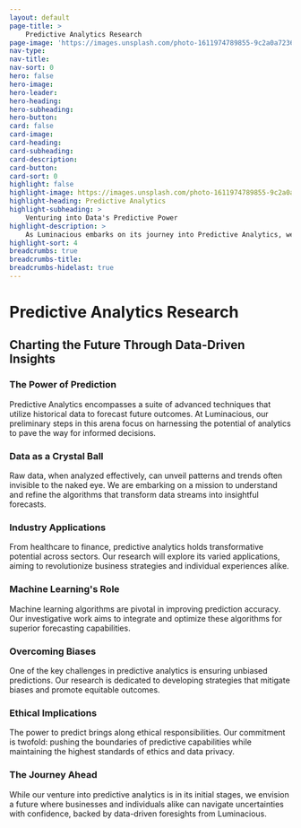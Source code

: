 ```yaml
---
layout: default
page-title: >
    Predictive Analytics Research
page-image: 'https://images.unsplash.com/photo-1611974789855-9c2a0a7236a3?ixlib=rb-4.0.3&ixid=M3wxMjA3fDB8MHxwaG90by1wYWdlfHx8fGVufDB8fHx8fA%3D%3D&auto=format&fit=crop&w=2070&q=80'
nav-type: 
nav-title: 
nav-sort: 0
hero: false
hero-image: 
hero-leader: 
hero-heading: 
hero-subheading: 
hero-button: 
card: false
card-image: 
card-heading: 
card-subheading: 
card-description: 
card-button: 
card-sort: 0
highlight: false
highlight-image: https://images.unsplash.com/photo-1611974789855-9c2a0a7236a3?ixlib=rb-4.0.3&ixid=M3wxMjA3fDB8MHxwaG90by1wYWdlfHx8fGVufDB8fHx8fA%3D%3D&auto=format&fit=crop&w=2070&q=80
highlight-heading: Predictive Analytics
highlight-subheading: >
    Venturing into Data's Predictive Power
highlight-description: >
    As Luminacious embarks on its journey into Predictive Analytics, we're setting our sights on harnessing data to forecast and inform. Join us as we lay the foundation to empower businesses, anticipate trends, and envision a data-driven future.
highlight-sort: 4
breadcrumbs: true
breadcrumbs-title: 
breadcrumbs-hidelast: true
---
```


# Predictive Analytics Research

## Charting the Future Through Data-Driven Insights

### The Power of Prediction

Predictive Analytics encompasses a suite of advanced techniques that utilize historical data to forecast future outcomes. At Luminacious, our preliminary steps in this arena focus on harnessing the potential of analytics to pave the way for informed decisions.

### Data as a Crystal Ball

Raw data, when analyzed effectively, can unveil patterns and trends often invisible to the naked eye. We are embarking on a mission to understand and refine the algorithms that transform data streams into insightful forecasts.

### Industry Applications

From healthcare to finance, predictive analytics holds transformative potential across sectors. Our research will explore its varied applications, aiming to revolutionize business strategies and individual experiences alike.

### Machine Learning's Role

Machine learning algorithms are pivotal in improving prediction accuracy. Our investigative work aims to integrate and optimize these algorithms for superior forecasting capabilities.

### Overcoming Biases

One of the key challenges in predictive analytics is ensuring unbiased predictions. Our research is dedicated to developing strategies that mitigate biases and promote equitable outcomes.

### Ethical Implications

The power to predict brings along ethical responsibilities. Our commitment is twofold: pushing the boundaries of predictive capabilities while maintaining the highest standards of ethics and data privacy.

### The Journey Ahead

While our venture into predictive analytics is in its initial stages, we envision a future where businesses and individuals alike can navigate uncertainties with confidence, backed by data-driven foresights from Luminacious.
